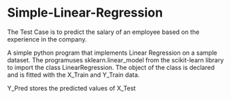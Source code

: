# Simple-Linear-Regression

The Test Case is to predict the salary of an employee based on the experience in the company.

A simple python program that implements Linear Regression on a sample dataset. The programuses sklearn.linear_model from the scikit-learn library to import the class LinearRegression. The object of the class is declared and is fitted with the X_Train and Y_Train data.

Y_Pred stores the predicted values of X_Test
